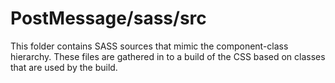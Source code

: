 # PostMessage/sass/src

This folder contains SASS sources that mimic the component-class hierarchy. These files
are gathered in to a build of the CSS based on classes that are used by the build.

